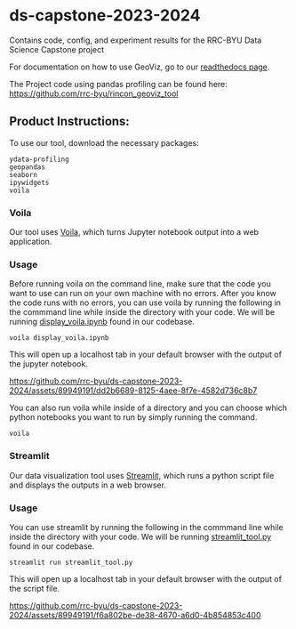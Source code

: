 # ds-capstone-2023-2024

Contains code, config, and experiment results for the RRC-BYU Data Science Capstone project

For documentation on how to use GeoViz, go to our [readthedocs page](https://rincon-geoviz.readthedocs.io/en/latest/index.html).

The Project code using pandas profiling can be found here:
https://github.com/rrc-byu/rincon_geoviz_tool

## Product Instructions:
To use our tool, download the necessary packages:
```
ydata-profiling
geopandas
seaborn
ipywidgets
voila
```
### Voila
Our tool uses [Voila](https://github.com/voila-dashboards/voila), which turns Jupyter notebook output into a web application. 

### Usage
Before running voila on the command line, make sure that the code you want to use can run on your own machine with no errors. After you know the code runs with no errors, you can use voila by running the following in the commmand line while inside the directory with your code. We will be running [display_voila.ipynb](/docs/display_voila.ipynb) found in our codebase. 
```
voila display_voila.ipynb
```
This will open up a localhost tab in your default browser with the output of the jupyter notebook. 

https://github.com/rrc-byu/ds-capstone-2023-2024/assets/89949191/dd2b6689-8125-4aee-8f7e-4582d736c8b7

You can also run voila while inside of a directory and you can choose which python notebooks you want to run by simply running the command. 
```
voila
```


### Streamlit
Our data visualization tool uses [Streamlit](https://github.com/streamlit/streamlit), which runs a python script file and displays the outputs in a web browser.

### Usage
You can use streamlit by running the following in the commmand line while inside the directory with your code. We will be running [streamlit_tool.py](/docs/streamlit/streamlit_tool.py) found in our codebase. 
```
streamlit run streamlit_tool.py
```

This will open up a localhost tab in your default browser with the output of the script file. 

https://github.com/rrc-byu/ds-capstone-2023-2024/assets/89949191/f6a802be-de38-4670-a6d0-4b854853c400



